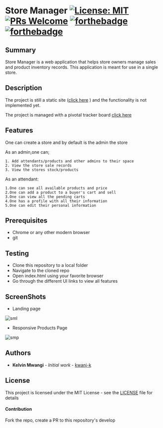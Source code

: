 # Store Manager [![License: MIT](https://img.shields.io/badge/License-MIT-yellow.svg)](https://opensource.org/licenses/MIT) [![PRs Welcome](https://img.shields.io/badge/PRs-welcome-brightgreen.svg?style=flat-square)](http://makeapullrequest.com) [![forthebadge](https://forthebadge.com/images/badges/uses-html.svg)](https://forthebadge.com) [![forthebadge](https://forthebadge.com/images/badges/uses-css.svg)](https://forthebadge.com)

## Summary

Store Manager is a web application that helps store owners manage sales and product inventory records. This application is meant for use in a single store.

## Description
The project is still a static site ([click here](https://kwanj-k.github.io/store_manager/UI/html/index.html) ) and the functionality is not implemented yet.

The project is managed with a pivotal tracker board [click here](https://www.pivotaltracker.com/n/projects/2202775)

## Features
One can create a store and by default is the admin the store

As an admin,one can;
```
1. Add attendants/products and other admins to their space
2. View the store sale records
3. View the stores stock/products 
```

As an attendant:
```
1.One can see all available products and price
2.One can add a product to a buyer's cart and sell
3.One can view all the pending carts
4.One has a profile with all their information
5.One can edit their personal information
```

## Prerequisites

* Chrome or any other modern browser
* git


## Testing

 * Clone this repository to a local folder
 * Navigate to the cloned repo
 * Open index.html using your favorite browser
 * Go through the different UI links to view all features

## ScreenShots

* Landing page

![sml](https://user-images.githubusercontent.com/33450849/47312876-2fa1fc80-d646-11e8-920b-c8c5792a6350.png)

* Responsive Products Page

![smp](https://user-images.githubusercontent.com/33450849/47312949-59f3ba00-d646-11e8-921c-3b5d8354f46c.png)

## Authors

* **Kelvin Mwangi** - *Initial work* - [kwanj-k](https://github.com/kwanj-k)

## License

This project is licensed under the MIT License - see the [LICENSE](LICENSE) file for details

#### Contribution
Fork the repo, create a PR to this repository's develop